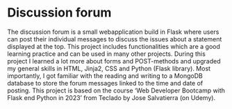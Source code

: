 # Discussion forum
The discussion forum is a small webapplication build in Flask where users can post their individual messages to discuss the issues about a statement displayed at the top. This project includes functionalities which are a good learning practice and can be used in many other projects. During this project I learned a lot more about forms and POST-methods and upgraded my general skills in HTML, Jinja2, CSS and Python (Flask library). Most importantly, I got familiar with the reading and writing to a MongoDB database to store the forum messages linked to the time and date of posting. This project is based on the course ‘Web Developer Bootcamp with Flask end Python in 2023’ from Teclado by Jose Salvatierra (on Udemy).
